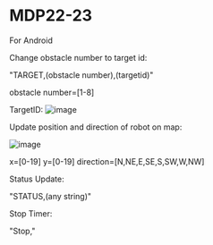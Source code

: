 # MDP22-23

For Android

Change obstacle number to target id:

"TARGET,(obstacle number),(targetid)"

obstacle number=[1-8]

TargetID:
![image](https://user-images.githubusercontent.com/70562873/190410201-d77bbcb1-c28b-4afd-8ab9-b65e350612a5.png)


Update position and direction of robot on map:

![image](https://user-images.githubusercontent.com/70562873/190410575-96e7829e-a70d-4e8d-a21a-9d36a79df559.png)

x=[0-19]
y=[0-19]
direction=[N,NE,E,SE,S,SW,W,NW]

Status Update:

"STATUS,(any string)"

Stop Timer:

"Stop,"
